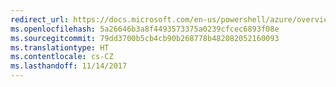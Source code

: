 ```yaml
---
redirect_url: https://docs.microsoft.com/en-us/powershell/azure/overview
ms.openlocfilehash: 5a26646b3a8f4493573375a0239cfcec6893f08e
ms.sourcegitcommit: 79dd3700b5cb4cb90b268778b482082052160093
ms.translationtype: HT
ms.contentlocale: cs-CZ
ms.lasthandoff: 11/14/2017
---
```

